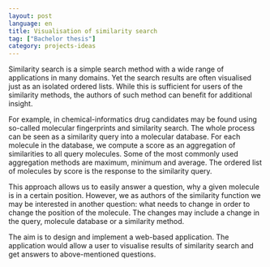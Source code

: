 ```yaml
---
layout: post
language: en
title: Visualisation of similarity search
tag: ["Bachelor thesis"]
category: projects-ideas
---
```


Similarity search is a simple search method with a wide range of applications in many domains.
Yet the search results are often visualised just as an isolated ordered lists.
While this is sufficient for users of the similarity methods, the authors of such method can benefit for additional insight.

<!-- more -->

For example, in chemical-informatics drug candidates may be found using so-called molecular fingerprints and similarity search.
The whole process can be seen as a similarity query into a molecular database. 
For each molecule in the database, we compute a score as an aggregation of similarities to all query molecules.
Some of the most commonly used aggregation methods are maximum, minimum and average.
The ordered list of molecules by score is the response to the similarity query.

This approach allows us to easily answer a question, why a given molecule is in a certain position. 
However, we as authors of the similarity function we may be interested in another question: what needs to change in order to change the position of the molecule. 
The changes may include a change in the query, molecule database or a similarity method.

The aim is to design and implement a web-based application.
The application would allow a user to visualise results of similarity search and get answers to above-mentioned questions.
